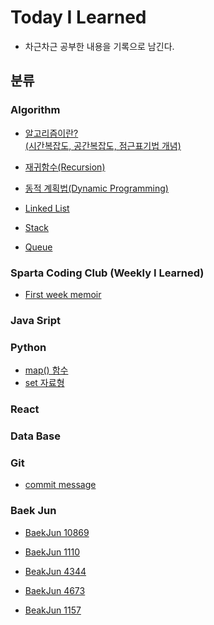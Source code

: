 # Today I Learned

* 차근차근 공부한 내용을 기록으로 남긴다.


<!-- ## 작성 규칙 -->




## 분류

### Algorithm
* [알고리즘이란? <br>(시간복잡도, 공간복잡도, 점근표기법 개념)](https://github.com/DabinLim/Today-I-Learned/blob/master/Algorithm/algorithmis.md)


* [재귀함수(Recursion)](https://github.com/DabinLim/Today-I-Learned/blob/master/Algorithm/recursion.md)

* [동적 계획법(Dynamic Programming)](https://github.com/DabinLim/Today-I-Learned/blob/master/Algorithm/dp.md)

* [Linked List](https://github.com/DabinLim/Today-I-Learned/blob/master/Algorithm/linked_list.md)

* [Stack](https://github.com/DabinLim/Today-I-Learned/blob/master/Algorithm/stack.md)

* [Queue](https://github.com/DabinLim/Today-I-Learned/blob/master/Algorithm/queue.md)

### Sparta Coding Club (Weekly I Learned)

* [First week memoir](https://github.com/DabinLim/Today-I-Learned/blob/master/Sparta_Coding_Club/first_week_memoir.md)

### Java Sript

### Python
* [map() 함수](https://github.com/DabinLim/Today-I-Learned/blob/master/Python/map().md)
* [set 자료형](https://github.com/DabinLim/Today-I-Learned/blob/master/Python/set.md)

### React

### Data Base

### Git
* [commit message](https://github.com/DabinLim/Today-I-Learned/blob/master/Git/commit_message.md)

### Baek Jun

* [BaekJun 10869](https://github.com/DabinLim/Today-I-Learned/blob/master/BaekJun/problem10869.md)

* [BaekJun 1110](https://github.com/DabinLim/Today-I-Learned/blob/master/BaekJun/problem1110.md)

* [BeakJun 4344](https://github.com/DabinLim/Today-I-Learned/blob/master/BaekJun/problem4344.md)

* [BaekJun 4673](https://github.com/DabinLim/Today-I-Learned/blob/master/BaekJun/problem4673.md)

* [BeakJun 1157](https://github.com/DabinLim/Today-I-Learned/blob/master/BaekJun/problem1157.md)

